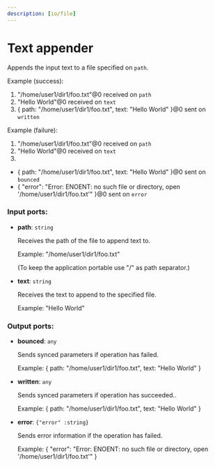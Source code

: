 ```yaml
---
description: [io/file]
---
```


# Text appender

Appends the input text to a file specified on `path`.

Example (success):
1. "/home/user1/dir1/foo.txt"@0 received on `path`
2. "Hello World"@0 received on `text`
3. { 
  path: "/home/user1/dir1/foo.txt", 
  text: "Hello World"
}@0 sent on `written`

Example (failure):
1. "/home/user1/dir1/foo.txt"@0 received on `path`
2. "Hello World"@0 received on `text`
3.
- { 
  path: "/home/user1/dir1/foo.txt", 
  text: "Hello World"
}@0 sent on `bounced`
- {
  "error": "Error: ENOENT: no such file or directory, open '/home/user1/dir1/foo.txt'"
}@0 sent on `error`

### Input ports:

* __path__: `string`

    Receives the path of the file to append text to.
    
    Example:
    "/home/user1/dir1/foo.txt"
    
    (To keep the application portable use "/" as path separator.)


* __text__: `string`

    Receives the text to append to the specified file.
    
    Example:
    "Hello World"

### Output ports:

* __bounced__: `any`

    Sends synced parameters if operation has failed.
    
    Example:
    { 
      path: "/home/user1/dir1/foo.txt", 
      text: "Hello World"
    }


* __written__: `any`

    Sends synced parameters if operation has succeeded..
    
    Example:
    { 
      path: "/home/user1/dir1/foo.txt", 
      text: "Hello World"
    }


* __error__: `{"error" :string}`

    Sends error information if the operation has failed.
    
    Example: 
    {
      "error": "Error: ENOENT: no such file or directory, open '/home/user1/dir1/foo.txt'"
    }

